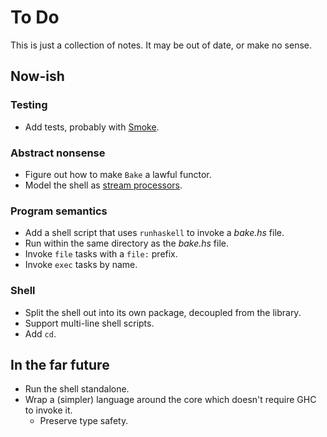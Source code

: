 # To Do

This is just a collection of notes. It may be out of date, or make no sense.

## Now-ish

### Testing

- Add tests, probably with [Smoke][].

### Abstract nonsense

- Figure out how to make `Bake` a lawful functor.
- Model the shell as [stream processors][].

### Program semantics

- Add a shell script that uses `runhaskell` to invoke a _bake.hs_ file.
- Run within the same directory as the _bake.hs_ file.
- Invoke `file` tasks with a `file:` prefix.
- Invoke `exec` tasks by name.

### Shell

- Split the shell out into its own package, decoupled from the library.
- Support multi-line shell scripts.
- Add `cd`.

## In the far future

- Run the shell standalone.
- Wrap a (simpler) language around the core which doesn't require GHC to invoke it.
  - Preserve type safety.

[smoke]: https://github.com/SamirTalwar/smoke
[stream processors]: https://github.com/SamirTalwar/stream-processors
